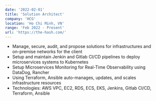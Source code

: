 ```yaml
---
date: '2022-02-01'
title: 'Solution Architect'
company: 'HCG'
location: 'Ho Chi Minh, VN'
range: 'Feb 2022 - Present'
url: 'https://the-hash.com/'
---
```


- Manage, secure, audit, and propose solutions for infrastructures and on-premise networks for the client
- Setup and maintain Jenkin and Gitlab CI/CD pipelines to deploy microservices systems to Kubernetes
- Setup Microservices Monitoring for Real-Time Observability using DataDog, Rancher
- Using Terraform, Ansible auto-manages, updates, and scales infrastructure resources
- Technologies: AWS VPC, EC2, RDS, ECS, EKS, Jenkins, Gitlab CI/CD, Terraform, Ansible
